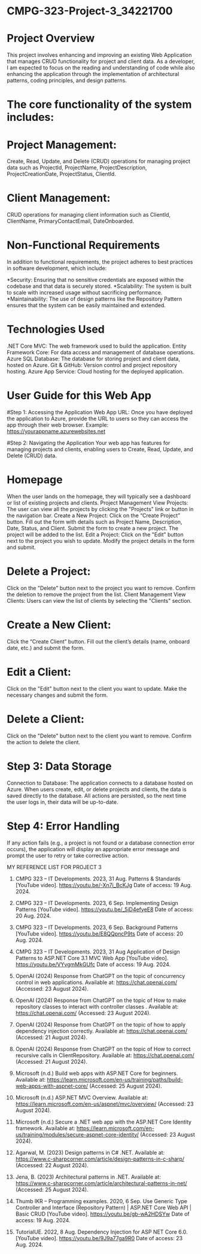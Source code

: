 # CMPG-323-Project-3_34221700

# Project Overview
This project involves enhancing and improving an existing Web Application that manages CRUD functionality for project and client data. As a developer, I am  expected to focus on the reading and understanding of code while also enhancing the application through the implementation of architectural patterns, coding principles, and design patterns.

# The core functionality of the system includes:

# Project Management:
Create, Read, Update, and Delete (CRUD) operations for managing project data such as ProjectId, ProjectName, ProjectDescription, ProjectCreationDate, ProjectStatus, ClientId.
# Client Management:
CRUD operations for managing client information such as ClientId, ClientName, PrimaryContactEmail, DateOnboarded.

# Non-Functional Requirements
In addition to functional requirements, the project adheres to best practices in software development, which include:

*Security: Ensuring that no sensitive credentials are exposed within the codebase and that data is securely stored.
*Scalability: The system is built to scale with increased usage without sacrificing performance.
*Maintainability: The use of design patterns like the Repository Pattern ensures that the system can be easily maintained and extended.

# Technologies Used
.NET Core MVC: The web framework used to build the application.
Entity Framework Core: For data access and management of database operations.
Azure SQL Database: The database for storing project and client data, hosted on Azure.
Git & GitHub: Version control and project repository hosting.
Azure App Service: Cloud hosting for the deployed application.

# User Guide for this  Web App
#Step 1: Accessing the Application
Web App URL: Once you have deployed the application to Azure, provide the URL to users so they can access the app through their web browser.
Example: https://yourappname.azurewebsites.net

#Step 2: Navigating the Application
Your web app has features for managing projects and clients, enabling users to Create, Read, Update, and Delete (CRUD) data.

# Homepage
When the user lands on the homepage, they will typically see a dashboard or list of existing projects and clients.
Project Management
View Projects: The user can view all the projects by clicking the "Projects" link or button in the navigation bar.
Create a New Project:
Click on the “Create Project” button.
Fill out the form with details such as Project Name, Description, Date, Status, and Client.
Submit the form to create a new project. The project will be added to the list.
Edit a Project:
Click on the "Edit" button next to the project you wish to update.
Modify the project details in the form and submit.
# Delete a Project:
Click on the "Delete" button next to the project you want to remove.
Confirm the deletion to remove the project from the list.
Client Management
View Clients: Users can view the list of clients by selecting the "Clients" section.
# Create a New Client:
Click the “Create Client” button.
Fill out the client’s details (name, onboard date, etc.) and submit the form.
# Edit a Client:
Click on the "Edit" button next to the client you want to update.
Make the necessary changes and submit the form.
# Delete a Client:
Click on the "Delete" button next to the client you want to remove.
Confirm the action to delete the client.

# Step 3: Data Storage
Connection to Database: The application connects to a database hosted on Azure. When users create, edit, or delete projects and clients, the data is saved directly to the database. All actions are persisted, so the next time the user logs in, their data will be up-to-date.

# Step 4: Error Handling
If any action fails (e.g., a project is not found or a database connection error occurs), the application will display an appropriate error message and prompt the user to retry or take corrective action.

MY REFERENCE LIST FOR PROJECT 3
1.	CMPG 323 – IT Developments. 2023, 31 Aug. Patterns & Standards [YouTube video]. https://youtu.be/-Xn7i_BcKJg Date of access: 19 Aug. 2024.

2.	CMPG 323 – IT Developments. 2023, 6 Sep. Implementing Design Patterns [YouTube video]. https://youtu.be/_5iD4efyeE8 Date of access: 20 Aug. 2024.


3.	CMPG 323 – IT Developments. 2023, 6 Sep. Background Patterns [YouTube video]. https://youtu.be/E8QQpncP9ts Date of access: 20 Aug. 2024.

4.	CMPG 323 – IT Developments. 2023, 31 Aug Application of Design Patterns to ASP.NET Core 3.1 MVC Web App [YouTube video]. https://youtu.be/VYvgmMkGUfc Date of access: 19 Aug. 2024.

5.	OpenAI (2024) Response from ChatGPT on the topic of concurrency control in web applications. Available at: https://chat.openai.com/ (Accessed: 23 August 2024).

6.	OpenAI (2024) Response from ChatGPT on the topic of How to make repository classes to interact with controller classes . Available at: https://chat.openai.com/ (Accessed: 23 August 2024).

7.	OpenAI (2024) Response from ChatGPT on the topic of how to apply dependency injection correctly. Available at: https://chat.openai.com/ (Accessed: 21 August 2024).

8.	OpenAI (2024) Response from ChatGPT on the topic of How to correct recursive calls in ClientRepository. Available at: https://chat.openai.com/ (Accessed: 21 August 2024).

9.	Microsoft (n.d.) Build web apps with ASP.NET Core for beginners. Available at: https://learn.microsoft.com/en-us/training/paths/build-web-apps-with-aspnet-core/ (Accessed: 25 August 2024).

10.	Microsoft (n.d.) ASP.NET MVC Overview. Available at: https://learn.microsoft.com/en-us/aspnet/mvc/overview/ (Accessed: 23 August 2024).

11.	Microsoft (n.d.) Secure a .NET web app with the ASP.NET Core Identity framework. Available at: https://learn.microsoft.com/en-us/training/modules/secure-aspnet-core-identity/ (Accessed: 23 August 2024).

12.	Agarwal, M. (2023) Design patterns in C# .NET. Available at: https://www.c-sharpcorner.com/article/design-patterns-in-c-sharp/ (Accessed: 22 August 2024).

13.	Jena, B. (2023) Architectural patterns in .NET. Available at: https://www.c-sharpcorner.com/article/architectural-patterns-in-net/ (Accessed: 25 August 2024).

14.	Thumb IKR – Programming examples. 2020, 6 Sep. Use Generic Type Controller and Interface (Repository Pattern) | ASP.NET Core Web API | Basic CRUD [YouTube video]. https://youtu.be/gb-wA2HDSYw Date of access: 19 Aug. 2024.

15.	TutorialUE. 2022, 8 Aug. Dependency Injection for ASP NET Core 6.0. [YouTube video]. https://youtu.be/9J9a77ga9R0 Date of access: 23 Aug. 2024.


